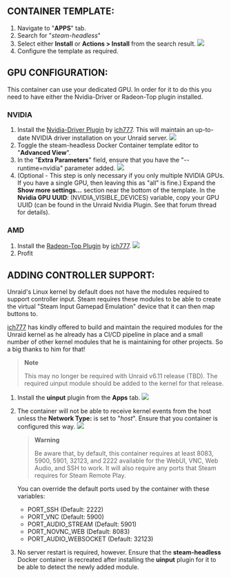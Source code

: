 ## CONTAINER TEMPLATE:

1. Navigate to "**APPS**" tab.
2. Search for "*steam-headless*"
3. Select either **Install** or **Actions > Install** from the search result.
![](./images/install-steam-headless-unraid-ca.png)
4. Configure the template as required.


## GPU CONFIGURATION:

This container can use your dedicated GPU. 
In order for it to do this you need to have either the Nvidia-Driver or Radeon-Top plugin installed.

### NVIDIA

1. Install the [Nvidia-Driver Plugin](https://forums.unraid.net/topic/98978-plugin-nvidia-driver/) by [ich777](https://forums.unraid.net/profile/72388-ich777/). This will maintain an up-to-date NVIDIA driver installation on your Unraid server.
![](./images/unraid-nvidia-plugin.png)
2. Toggle the steam-headless Docker Container template editor to "**Advanced View**".
3. In the "**Extra Parameters**" field, ensure that you have the "--runtime=nvidia" parameter added.
![](./images/unraid-steam-headless-template-nvidia-extra-params.png)
4. (Optional - This step is only necessary if you only multiple NVIDIA GPUs. If you have a single GPU, then leaving this as "all" is fine.) Expand the **Show more settings...** section near the bottom of the template. In the **Nvidia GPU UUID**: (NVIDIA_VISIBLE_DEVICES) variable, copy your GPU UUID (can be found in the Unraid Nvidia Plugin. See that forum thread for details).

### AMD

1. Install the [Radeon-Top Plugin](https://forums.unraid.net/topic/92865-support-ich777-amd-vendor-reset-coraltpu-hpsahba/) by [ich777](https://forums.unraid.net/profile/72388-ich777/).
![](./images/unraid-amd-plugin.png)
2. Profit


## ADDING CONTROLLER SUPPORT:

Unraid's Linux kernel by default does not have the modules required to support controller input. Steam requires these modules to be able to create the virtual "Steam Input Gamepad Emulation" device that it can then map buttons to.

[ich777](https://forums.unraid.net/profile/72388-ich777/) has kindly offered to build and maintain the required modules for the Unraid kernel as he already has a CI/CD pipeline in place and a small number of other kernel modules that he is maintaining for other projects. So a big thanks to him for that!

> __Note__
>
> This may no longer be required with Unraid v6.11 release (TBD). The required uinput module should be added to the kernel for that release.

1. Install the **uinput** plugin from the **Apps** tab.
![](./images/unraid-steam-headless-install-uinput-plugin.png)
2. The container will not be able to receive kernel events from the host unless the **Network Type:** is set to "*host*". Ensure that you container is configured this way.
![](./images/unraid-steam-headless-configure-network-as-host.png)

    > __Warning__
    >
    > Be aware that, by default, this container requires at least 8083, 5900, 5901, 32123, and 2222 available for the WebUI, VNC, Web Audio, and SSH to work. It will also require any ports that Steam requires for Steam Remote Play.

    You can override the default ports used by the container with these variables:
    - PORT_SSH (Default: 2222)
    - PORT_VNC (Default: 5900)
    - PORT_AUDIO_STREAM (Default: 5901)
    - PORT_NOVNC_WEB (Default: 8083)
    - PORT_AUDIO_WEBSOCKET (Default: 32123)

3. No server restart is required, however. Ensure that the **steam-headless** Docker container is recreated after installing the **uinput** plugin for it to be able to detect the newly added module.
